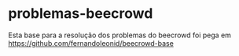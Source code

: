 # problemas-beecrowd
 
Esta base para a resolução dos problemas do beecrowd foi pega em https://github.com/fernandoleonid/beecrowd-base